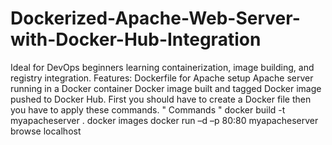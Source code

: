 # Dockerized-Apache-Web-Server-with-Docker-Hub-Integration
Ideal for DevOps beginners learning containerization, image building, and registry integration.  Features:  Dockerfile for Apache setup  Apache server running in a Docker container  Docker image built and tagged  Docker image pushed to Docker Hub.
First you should have to create a Docker file then you have to apply these commands.
" Commands "
docker build -t myapacheserver .
docker images
docker run –d –p 80:80 myapacheserver
browse localhost
